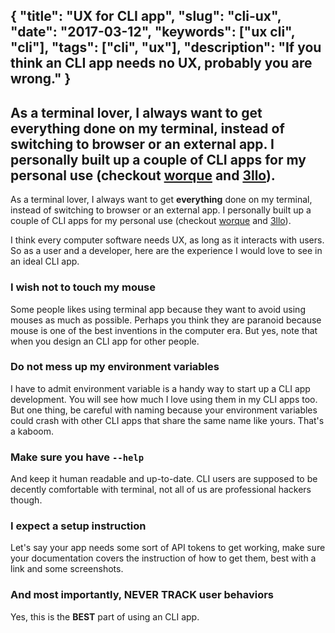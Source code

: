 {
  "title": "UX for CLI app",
  "slug": "cli-ux",
  "date": "2017-03-12",
  "keywords": ["ux cli", "cli"],
  "tags": ["cli", "ux"],
  "description": "If you think an CLI app needs no UX, probably you are wrong."
}
---
As a terminal lover, I always want to get **everything** done on my terminal,
instead of switching to browser or an external app. I personally built up a
couple of CLI apps for my personal use (checkout
[worque](https://github.com/qcam/worque) and
[3llo](https://github.com/qcam/3llo)).
---
As a terminal lover, I always want to get **everything** done on my terminal,
instead of switching to browser or an external app. I personally built up a
couple of CLI apps for my personal use (checkout
[worque](https://github.com/qcam/worque) and
[3llo](https://github.com/qcam/3llo)).

I think every computer software needs UX, as long as it interacts with users.
So as a user and a developer, here are the experience I would love to see in an
ideal CLI app.

### I wish not to touch my mouse

Some people likes using terminal app because they want to avoid using mouses as
much as possible. Perhaps you think they are paranoid because mouse is one of
the best inventions in the computer era. But yes, note that when you design an
CLI app for other people.

### Do not mess up my environment variables

I have to admit environment variable is a handy way to start up a CLI app
development. You will see how much I love using them in my CLI apps too. But one
thing, be careful with naming because your environment variables could crash
with other CLI apps that share the same name like yours. That's a kaboom.

### Make sure you have `--help`

And keep it human readable and up-to-date. CLI users are supposed to be decently
comfortable with terminal, not all of us are professional hackers though.

### I expect a setup instruction

Let's say your app needs some sort of API tokens to get working, make sure your
documentation covers the instruction of how to get them, best with a link and
some screenshots.

### And most importantly, NEVER TRACK user behaviors

Yes, this is the **BEST** part of using an CLI app.
